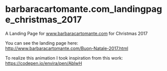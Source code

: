 # barbaracartomante.com_landingpage_christmas_2017
A Landing Page for www.barbaracartomante.com for Christmas 2017


You can see the landing page here:
http://www.barbaracartomante.com/Buon-Natale-2017.html

To realize this animation I took inspiration from this work:
https://codepen.io/envira/pen/AblwH
